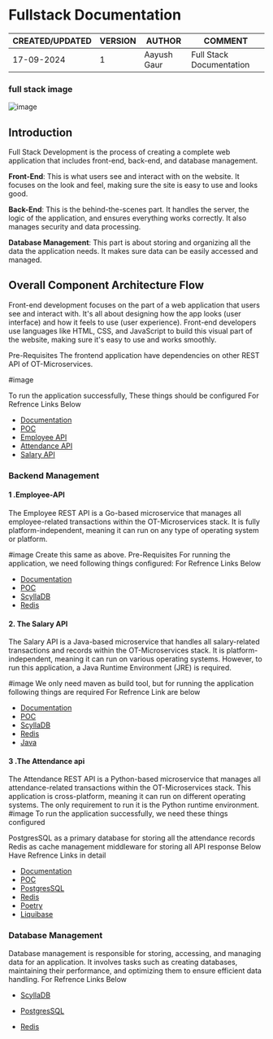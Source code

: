 # Fullstack Documentation

|CREATED/UPDATED |VERSION|AUTHOR|COMMENT|
|--------|-----------|-------|---------|
|17-09-2024|1|Aayush Gaur| Full Stack Documentation | 


### full stack image
![image](https://github.com/user-attachments/assets/8a3c6bfe-2846-4ba2-9dcb-d8935a3ef2e8)

## Introduction

Full Stack Development is the process of creating a complete web application that includes front-end, back-end, and database management. 

**Front-End**: This is what users see and interact with on the website. It focuses on the look and feel, making sure the site is easy to use and looks good.

**Back-End**: This is the behind-the-scenes part. It handles the server, the logic of the application, and ensures everything works correctly. It also manages security and data processing.

**Database Management**: This part is about storing and organizing all the data the application needs. It makes sure data can be easily accessed and managed.


## Overall Component Architecture Flow

Front-end development focuses on the part of a web application that users see and interact with. It's all about designing how the app looks (user interface) and how it feels to use (user experience). Front-end developers use languages like HTML, CSS, and JavaScript to build this visual part of the website, making sure it's easy to use and works smoothly.

Pre-Requisites
The frontend application have dependencies on other REST API of OT-Microservices.

#image

To run the application successfully, These things should be configured
For Refrence Links Below
* [Documentation](https://github.com/mygurukulam-p10/Documention/blob/main/OT%20MS%20Understanding/Frontend/Detailed%20documentation/Readme.md)
* [POC](https://github.com/mygurukulam-p10/Documention/blob/main/OT%20MS%20Understanding/Frontend/Setup%20and%20run%20the%20App%20for%20POC%20/Readme.md) 
* [Employee API](https://github.com/mygurukulam-p10/Documention/blob/main/OT%20MS%20Understanding/Employee/Setup%20and%20run%20the%20App%20for%20POC%20/Readme.md)
* [Attendance API](https://github.com/mygurukulam-p10/Documention/blob/main/OT%20MS%20Understanding/Attendance/%20%20%20%09%20Setup%20and%20run%20the%20App%20for%20POC/readme.md)
* [Salary API](https://github.com/mygurukulam-p10/Documention/blob/main/OT%20MS%20Understanding/Salary/Setup%20and%20POC/README.md)


### Backend Management

#### 1 .Employee-API
The Employee REST API is a Go-based microservice that manages all employee-related transactions within the OT-Microservices stack. It is fully platform-independent, meaning it can run on any type of operating system or platform.

#image
Create this same as above.
Pre-Requisites
For running the application, we need following things configured:
For Refrence Links Below
* [Documentation](https://github.com/mygurukulam-p10/Documention/blob/main/OT%20MS%20Understanding/Employee/Detailed%20Document/Readme.md) 
* [POC](https://github.com/mygurukulam-p10/Documention/blob/main/OT%20MS%20Understanding/Employee/Setup%20and%20run%20the%20App%20for%20POC%20/Readme.md) 
* [ScyllaDB](https://github.com/mygurukulam-p10/Documention/blob/main/OT%20MS%20Understanding/Scylla%20DB/Run%20ScyllaDB%20locally%20and%20POC/README.md)
* [Redis](https://github.com/mygurukulam-p10/Documention/blob/main/OT%20MS%20Understanding/Redis/Setup%20and%20run%20App%20for%20POC/README.md)

#### 2. The Salary API
The Salary API is a Java-based microservice that handles all salary-related transactions and records within the OT-Microservices stack. It is platform-independent, meaning it can run on various operating systems. However, to run this application, a Java Runtime Environment (JRE) is required.

#image
We only need maven as build tool, but for running the application following things are required
For Refrence Link are below 
* [Documentation](https://github.com/mygurukulam-p10/Documention/blob/main/OT%20MS%20Understanding/Salary/Detailed%20Document/README.md)
* [POC](https://github.com/mygurukulam-p10/Documention/blob/main/OT%20MS%20Understanding/Salary/Setup%20and%20POC/README.md)
* [ScyllaDB](https://github.com/mygurukulam-p10/Documention/blob/main/OT%20MS%20Understanding/Scylla%20DB/Run%20ScyllaDB%20locally%20and%20POC/README.md)
* [Redis](https://github.com/mygurukulam-p10/Documention/blob/main/OT%20MS%20Understanding/Redis/Setup%20and%20run%20App%20for%20POC/README.md)
* [Java](https://maven.apache.org/)

#### 3 .The Attendance api
The Attendance REST API is a Python-based microservice that manages all attendance-related transactions within the OT-Microservices stack. This application is cross-platform, meaning it can run on different operating systems. The only requirement to run it is the Python runtime environment.
#image
To run the application successfully, we need these things configured

PostgresSQL as a primary database for storing all the attendance records
Redis as cache management middleware for storing all API response
Below Have Refrence Links in detail
* [Documentation](https://github.com/mygurukulam-p10/Documention/blob/main/OT%20MS%20Understanding/Attendance/Detailed%20Document/README.md) 
* [POC](https://github.com/mygurukulam-p10/Documention/blob/main/OT%20MS%20Understanding/Attendance/%20%20%20%09%20Setup%20and%20run%20the%20App%20for%20POC/readme.md) 
* [PostgresSQL](https://github.com/mygurukulam-p10/Documention/blob/main/OT%20MS%20Understanding/PostgreSQL/Setup%20and%20run%20the%20PostgreSQL%20for%20POC/Readme.md) 
* [Redis](https://github.com/mygurukulam-p10/Documention/blob/main/OT%20MS%20Understanding/Redis/Setup%20and%20run%20App%20for%20POC/README.md)
* [Poetry](https://www.digitalocean.com/community/tutorials/how-to-install-poetry-to-manage-python-dependencies-on-ubuntu-22-04)
* [Liquibase](https://docs.liquibase.com/start/install/liquibase-linux-debian-ubuntu.html)

### Database Management

Database management is responsible for storing, accessing, and managing data for an application. It involves tasks such as creating databases, maintaining their performance, and optimizing them to ensure efficient data handling.
For Refrence Links Below
* [ScyllaDB](https://github.com/mygurukulam-p10/Documention/blob/main/OT%20MS%20Understanding/Scylla%20DB/Run%20ScyllaDB%20locally%20and%20POC/README.md)
  
* [PostgresSQL](https://github.com/mygurukulam-p10/Documention/blob/main/OT%20MS%20Understanding/PostgreSQL/Detailed%20Document/README.md)
  
* [Redis](https://github.com/mygurukulam-p10/Documention/blob/main/OT%20MS%20Understanding/Redis/Detailed%20Document/README.md)

